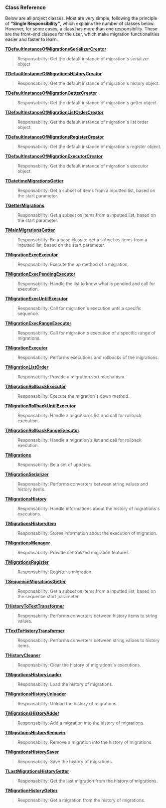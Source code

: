### Class Reference ###

Below are all project classes. Most are very simple, following the principle of **"Single Responsibility"**, which explains the number of classes below. However, for some cases, a class has more than one responsibility. These are the front-end classes for the user, which make migration functionalities easier and faster to learn.

**[TDefaultInstanceOfMigrationsSerializerCreator](Classes/TDefaultInstanceOfMigrationsSerializerCreator.md)**
>Responsability: Get the default instance of migration´s serializer object

**[TDefaultInstanceOfMigrationsHistoryCreator](Classes/TDefaultInstanceOfMigrationsHistoryCreator.md)**
>Responsability: Get the default instance of migration´s history object.

**[TDefaultInstanceOfMigrationGetterCreator](Classes/TDefaultInstanceOfMigrationGetterCreator.md)**
>Responsability: Get the default instance of migration´s getter object.

**[TDefaultInstanceOfMigrationListOrderCreator](Classes/TDefaultInstanceOfMigrationListOrderCreator.md)**
>Responsability: Get the default instance of migration´s list order object.

**[TDefaultInstanceOfMigrationsRegisterCreator](Classes/TDefaultInstanceOfMigrationsRegisterCreator.md)**
>Responsability: Get the default instance of migration´s register object.

**[TDefaultInstanceOfMigrationExecutorCreator](Classes/TDefaultInstanceOfMigrationExecutorCreator.md)**
>Responsability: Get the default instance of migration´s executor object.

**[TDatetimeMigrationsGetter](Classes/TDatetimeMigrationsGetter.md)**
>Responsability: Get a subset of items from a inputted list, based on the start parameter.

**[TGetterMigrations](Classes/TGetterMigrations.md)**
>Responsability: Get a subset os items from a inputted list, based on the start parameter.

**[TMainMigrationsGetter](Classes/TMainMigrationsGetter.md)**
>Responsability: Be a base class to get a subset os items from a inputted list, based on the start parameter.

**[TMigrationExecExecutor](Classes/TMigrationExecExecutor.md)**
>Responsability: Execute the up method of a migration.

**[TMigrationExecPendingExecutor](Classes/TMigrationExecPendingExecutor.md)**
>Responsability: Handle the list to know what is pendind and call for execution.

**[TMigrationExecUntilExecutor](Classes/TMigrationExecUntilExecutor.md)**
>Responsability: Call for migration´s execution until a specific sequence.

**[TMigrationExecRangeExecutor](Classes/TMigrationExecRangeExecutor.md)**
>Responsability: Call for migration´s execution of a specific range of migrations.

**[TMigrationExecutor](Classes/TMigrationExecutor.md)**
>Responsability: Performs executions and rollbacks of the migrations.

**[TMigrationListOrder](Classes/TMigrationListOrder.md)**
>Responsability: Provide a migration sort mechanism.

**[TMigrationRollbackExecutor](Classes/TMigrationRollbackExecutor.md)**
>Responsability: Execute the migration´s down method.

**[TMigrationRollbackUntilExecutor](Classes/TMigrationRollbackUntilExecutor.md)**
>Responsability: Handle a migration´s list and call for rollback execution.

**[TMigrationRollbackRangeExecutor](Classes/TMigrationRollbackRangeExecutor.md)**
>Responsability: Handle a migration´s list and call for rollback execution.

**[TMigrations](Classes/TMigrations.md)**
>Responsability: Be a set of updates.

**[TMigrationSerializer](Classes/TMigrationSerializer.md)**
>Responsability: Performs converters between string values and history items.

**[TMigrationsHistory](Classes/TMigrationsHistory.md)**
>Responsability: Handle informations about the history of migrations´s executions.

**[TMigrationsHistoryItem](Classes/TMigrationsHistoryItem.md)**
>Responsability: Stores information about the execution of migration.

**[TMigrationsManager](Classes/TMigrationsManager.md)**
>Responsability: Provide centralized migration features.

**[TMigrationsRegister](Classes/TMigrationsRegister.md)**
>Responsability: Register a migration.

**[TSequenceMigrationsGetter](Classes/TSequenceMigrationsGetter.md)**
>Responsability: Get a subset os items from a inputted list, based on the sequence start parameter.

**[THistoryToTextTransformer](Classes/THistoryToTextTransformer.md)**
>Responsability: Performs converters between history items to string values.

**[TTextToHistoryTransformer](Classes/TTextToHistoryTransformer.md)**
>Responsability: Performs converters between string values to history items.

**[THistoryCleaner](Classes/THistoryCleaner.md)**
>Responsability: Clear the history of migrations´s executions.

**[TMigrationsHistoryLoader](Classes/TMigrationsHistoryLoader.md)**
>Responsability: Load the history of migrations.

**[TMigrationsHistoryUnloader](Classes/TMigrationsHistoryUnloader.md)**
>Responsability: Unload the history of migrations.

**[TMigrationsHistoryAdder](Classes/TMigrationsHistoryAdder.md)**
>Responsability: Add a migration into the history of migrations.

**[TMigrationsHistoryRemover](Classes/TMigrationsHistoryRemover.md)**
>Responsability: Remove a migration into the history of migrations.

**[TMigrationsHistorySaver](Classes/TMigrationsHistorySaver.md)**
>Responsability: Save the history of migrations.

**[TLastMigrationsHistoryGetter](Classes/TLastMigrationsHistoryGetter.md)**
>Responsability: Get the last migration from the history of migrations.

**[TMigrationHistoryGetter](Classes/TMigrationHistoryGetter.md)**
>Responsability: Get a migration from the history of migrations.